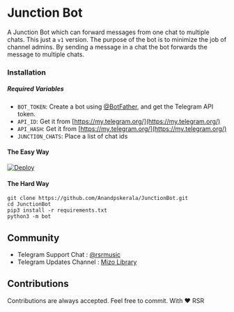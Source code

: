# Junction Bot

A Junction Bot which can forward messages from one chat to multiple chats. This  just a `v1` version. The purpose of the bot is to minimize the job of channel admins. By sending a message in a chat the bot forwards the message to multiple chats.

### Installation

##### Required Variables

* `BOT_TOKEN`: Create a bot using [@BotFather](https://telegram.dog/BotFather), and get the Telegram API token.
* `API_ID`: Get it from [https://my.telegram.org/](https://my.telegram.org/)
* `API_HASH`: Get it from [https://my.telegram.org/](https://my.telegram.org/)
* `JUNCTION_CHATS`: Place a list of chat ids

#### The Easy Way

[![Deploy](https://www.herokucdn.com/deploy/button.svg)](https://heroku.com/deploy?template=https://github.com/RSR-Downloader/rsrthawnchhuak/tree/v1)

#### The Hard Way

```
git clone https://github.com/Anandpskerala/JunctionBot.git
cd JunctionBot
pip3 install -r requirements.txt
python3 -m bot
```

## Community

- Telegram Support Chat : [@rsrmusic](https://telegram.dog/rsrmusic)
- Telegram Updates Channel : [Mizo Library](https://telegram.dog/mizolibrary)

## Contributions

Contributions are always accepted. Feel free to commit. With ❤️ RSR
